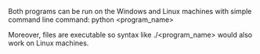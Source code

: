 Both programs can be run on the Windows and Linux machines with simple command line command:
  python <program_name>

Moreover, files are executable so syntax like  ./<program_name>   would also work on Linux machines.
